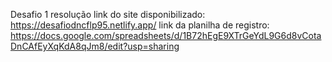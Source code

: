 Desafio 1 resolução
link do site disponibilizado: https://desafiodncflp95.netlify.app/
link da planilha de registro: https://docs.google.com/spreadsheets/d/1B72hEgE9XTrGeYdL9G6d8vCotaDnCAfEyXqKdA8qJm8/edit?usp=sharing


